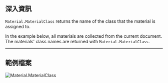 ## 深入資訊
`Material.MaterialClass` returns the name of the class that the material is assigned to.

In the example below, all materials are collected from the current document. The materials' class names are returned with `Material.MaterialClass`.
___
## 範例檔案

![Material.MaterialClass](./Revit.Elements.Material.MaterialClass_img.jpg)
